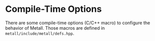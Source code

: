 # Compile-Time Options

There are some compile-time options (C/C++ macro) to configure the behavior of Metall.
Those macros are defined in `metall/include/metall/defs.hpp`.
